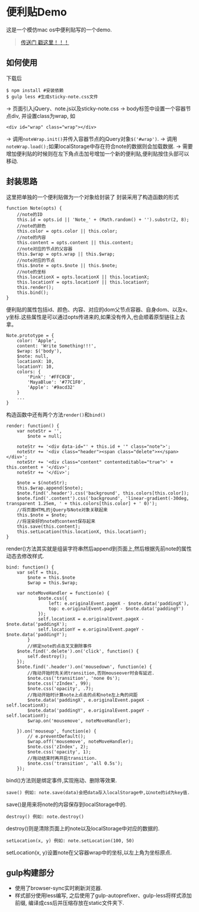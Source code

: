 # 便利贴Demo

这是一个模仿mac os中便利贴写的一个demo.
> [传送门 戳这里！！！](http://book.jirengu.com/Rcong/my-practical-code/sticky-note/index.html)

## 如何使用
下载后
```
$ npm install #安装依赖
$ gulp less #生成sticky-note.css文件
```

-> 页面引入jQuery、note.js以及sticky-note.css
-> body标签中设置一个容器节点div, 并设置class为wrap, 如
```
<div id="wrap" class="wrap"></div>
```
-> 调用```noteWrap.init()```并传入容器节点的jQuery对象```$('#wrap')```.
-> 调用```noteWrap.load();```如果localStorage中存在符合note的数据则会加载数据.
-> 需要增加便利贴的时候则在左下角点击加号增加一个新的便利贴,便利贴按住头部可以移动.

## 封装思路
这里把单独的一个便利贴做为一个对象给封装了
封装采用了构造函数的形式
```
function Note(opts) {
    //note的ID
    this.id = opts.id || 'Note_' + (Math.random() + '').substr(2, 8);
    //note的颜色
    this.color = opts.color || this.color;
    //note的内容
    this.content = opts.content || this.content;
    //note对应的节点的父容器
    this.$wrap = opts.wrap || this.$wrap;
    //note对应的节点
    this.$note = opts.$note || this.$note;
    //note的坐标
    this.locationX = opts.locationX || this.locationX;
    this.locationY = opts.locationY || this.locationY;
    this.render();
    this.bind();
}
```
便利贴的属性包括id、颜色、内容、对应的dom父节点容器、自身dom、以及x、y坐标.这些属性是可以通过opts传进来的,如果没有传入,也会顺着原型链往上去拿。
```
Note.prototype = {
    color: 'Apple',
    content: 'Write Something!!!',
    $wrap: $('body'),
    $note: null,
    locationX: 10,
    locationY: 10,
    colors: {
        'Pink': '#FFC0CB',
        'MayaBlue': '#77C1F0',
        'Apple': '#9acd32'
    }
    ...
}
```

构造函数中还有两个方法```render()```和```bind()```

```
render: function() {
    var noteStr = '',
        $note = null;

    noteStr += '<div data-id="' + this.id + '" class="note">';
    noteStr += '<div class="header"><span class="delete">×</span></div>';
    noteStr += '<div class="content" contenteditable="true">' + this.content + '</div>';
    noteStr += '</div>';

    $note = $(noteStr);
    this.$wrap.append($note);
    $note.find('.header').css('background', this.colors[this.color]);
    $note.find('.content').css('background', 'linear-gradient(-30deg, transparent 1.25em, ' + this.colors[this.color] + ' 0)');
    //将页面HTML的jQuery与Note对象关联起来
    this.$note = $note;
    //将渲染好的note的content保存起来
    this.save(this.content);
    this.setLocation(this.locationX, this.locationY);
}
```

render()方法其实就是组装字符串然后append到页面上,然后根据先前note的属性动态去修改样式.


```
bind: function() {
    var self = this,
        $note = this.$note
        $wrap = this.$wrap;

    var noteMoveHandler = function(e) {
            $note.css({
                left: e.originalEvent.pageX - $note.data('paddingX'),
                top: e.originalEvent.pageY - $note.data('paddingY')
            });
            self.locationX = e.originalEvent.pageX - $note.data('paddingX');
            self.locationY = e.originalEvent.pageY - $note.data('paddingY');
        }
        //绑定note的点击叉叉删除事件
    $note.find('.delete').on('click', function() {
        self.destroy();
    });
    $note.find('.header').on('mousedown', function(e) {
        //拖动开始时先关闭transition,否则mouseover时会有延迟.
        $note.css('transition', 'none 0s');
        $note.css('zIndex', 99);
        $note.css('opacity', .7);
        //拖动开始时计算note上点击的点和note左上角的间距
        $note.data('paddingX', e.originalEvent.pageX - self.locationX);
        $note.data('paddingY', e.originalEvent.pageY - self.locationY);
        $wrap.on('mousemove', noteMoveHandler);

    }).on('mouseup', function(e) {
        // e.preventDefault();
        $wrap.off('mousemove', noteMoveHandler);
        $note.css('zIndex', 2);
        $note.css('opacity', 1);
        //拖动结束时再开启transition.
        $note.css('transition', 'all 0.5s');
    });
```

bind()方法则是绑定事件,实现拖动、删除等效果.

```
save() 例如: note.save(data)会把data存入localStorage中,以note的id为key值.
```

save()是用来将note的内容保存到localStorage中的.

```
destroy() 例如: note.destroy()
```

destroy()则是清除页面上的note以及localStorage中对应的数据的.


```
setLocation(x, y) 例如: note.setLocation(100, 50)
```

setLocation(x, y)设置note在父容器wrap中的坐标,以左上角为坐标原点.


## gulp构建部分

+ 使用了browser-sync实时刷新浏览器.
+ 样式部分使用less编写, 之后使用了gulp-autoprefixer、gulp-less将样式添加前缀, 编译成css后并压缩存放在static文件夹下.
